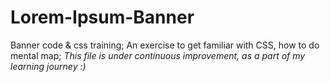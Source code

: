 # Lorem-Ipsum-Banner
Banner code &amp; css training;
An exercise to get familiar with CSS, how to do mental map;
_This file is under continuous improvement, as a part of my learning journey :)_
